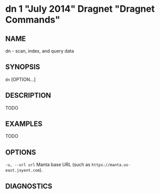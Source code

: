 dn 1 "July 2014" Dragnet "Dragnet Commands"
=======================================

NAME
----

dn - scan, index, and query data

SYNOPSIS
--------

`dn` [OPTION...]

DESCRIPTION
-----------

TODO

EXAMPLES
--------

TODO

OPTIONS
-------

`-u, --url url`
  Manta base URL (such as `https://manta.us-east.joyent.com`).

DIAGNOSTICS
-----------
